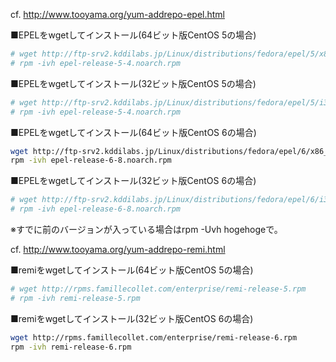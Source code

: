 cf. http://www.tooyama.org/yum-addrepo-epel.html

■EPELをwgetしてインストール(64ビット版CentOS 5の場合)

```bash
# wget http://ftp-srv2.kddilabs.jp/Linux/distributions/fedora/epel/5/x86_64/epel-release-5-4.noarch.rpm
# rpm -ivh epel-release-5-4.noarch.rpm
```

■EPELをwgetしてインストール(32ビット版CentOS 5の場合)

```bash
# wget http://ftp-srv2.kddilabs.jp/Linux/distributions/fedora/epel/5/i386/epel-release-5-4.noarch.rpm
# rpm -ivh epel-release-5-4.noarch.rpm
```

■EPELをwgetしてインストール(64ビット版CentOS 6の場合)

```bash
wget http://ftp-srv2.kddilabs.jp/Linux/distributions/fedora/epel/6/x86_64/epel-release-6-8.noarch.rpm
rpm -ivh epel-release-6-8.noarch.rpm
```

■EPELをwgetしてインストール(32ビット版CentOS 6の場合)

```bash
# wget http://ftp-srv2.kddilabs.jp/Linux/distributions/fedora/epel/6/i386/epel-release-6-8.noarch.rpm
# rpm -ivh epel-release-6-8.noarch.rpm
```

※すでに前のバージョンが入っている場合はrpm -Uvh hogehogeで。


cf. http://www.tooyama.org/yum-addrepo-remi.html

■remiをwgetしてインストール(64ビット版CentOS 5の場合)

```bash
# wget http://rpms.famillecollet.com/enterprise/remi-release-5.rpm
# rpm -ivh remi-release-5.rpm
```

■remiをwgetしてインストール(32ビット版CentOS 6の場合)

```bash
wget http://rpms.famillecollet.com/enterprise/remi-release-6.rpm
rpm -ivh remi-release-6.rpm
```





